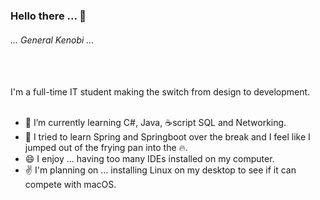 ### Hello there ... 👋
###### ... General Kenobi ... 
<br />
<br />
I'm a full-time IT student making the switch from design to development.
<br />
<br />

- 🔭 I’m currently learning C#, Java, :coffee:script SQL and Networking.
- 🤔 I tried to learn Spring and Springboot over the break and I feel like I jumped out of the frying pan into the :fire:.
- 😄 I enjoy ... having too many IDEs installed on my computer.
- :v: I'm planning on ... installing Linux on my desktop to see if it can compete with macOS.
